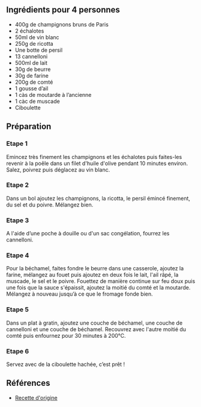 ## Ingrédients pour 4 personnes

- 400g de champignons bruns de Paris
- 2 échalotes
- 50ml de vin blanc
- 250g de ricotta
- Une botte de persil
- 13 cannelloni
- 500ml de lait
- 30g de beurre
- 30g de farine
- 200g de comté
- 1 gousse d’ail
- 1 càs de moutarde à l’ancienne
- 1 càc de muscade
- Ciboulette

## Préparation

### Etape 1

Emincez très finement les champignons et les échalotes puis faites-les revenir à la poêle dans un filet d'huile d'olive pendant 10 minutes environ. Salez, poivrez puis déglacez au vin blanc. 

### Etape 2

Dans un bol ajoutez les champignons, la ricotta, le persil émincé finement, du sel et du poivre. Mélangez bien.

### Etape 3

A l'aide d’une poche à douille ou d'un sac congélation, fourrez les cannelloni. 

### Etape 4

Pour la béchamel, faites fondre le beurre dans une casserole, ajoutez la farine, mélangez au fouet puis ajoutez en deux fois le lait, l'ail râpé, la muscade, le sel et le poivre. Fouettez de manière continue sur feu doux puis une fois que la sauce s'épaissit, ajoutez la moitié du comté et la moutarde. Mélangez à nouveau jusqu’à ce que le fromage fonde bien.

### Etape 5

Dans un plat à gratin, ajoutez une couche de béchamel, une couche de cannelloni et une couche de béchamel. Recouvrez avec l'autre moitié du comté puis enfournez pour 30 minutes à 200°C. 

### Etape 6

Servez avec de la ciboulette hachée, c’est prêt ! 

## Références

- [Recette d'origine](https://www.instagram.com/p/DOWODJgje8j/)
